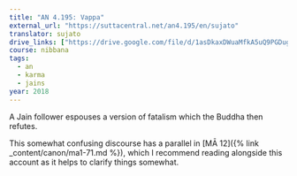 ```yaml
---
title: "AN 4.195: Vappa"
external_url: "https://suttacentral.net/an4.195/en/sujato"
translator: sujato
drive_links: ["https://drive.google.com/file/d/1asDkaxDWuaMfkA5uQ9PGDuggd-nnHO7d/view?usp=drivesdk"]
course: nibbana
tags:
  - an
  - karma
  - jains
year: 2018
---
```


A Jain follower espouses a version of fatalism which the Buddha then refutes.

This somewhat confusing discourse has a parallel in [MĀ 12]({% link _content/canon/ma1-71.md %}), which I recommend reading alongside this account as it helps to clarify things somewhat.
